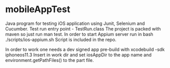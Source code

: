 # mobileAppTest

Java program for testing iOS application using Junit, Selenium and Cucumber. Test run entry point - TestRun.class
The project is packed with maven so just run man test.
In order to start Appium server run in bash ./scripts/ios-appium.sh Script is included in the repo.


In order to work one needs a dev signed app pre-build with xcodebuild -sdk iphoneos11.3
Insert in work dir and set iosAppDir to the app name and environment.getPathFiles() to the part file.